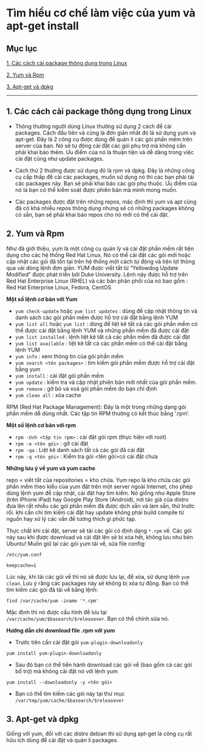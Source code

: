 # Tìm hiểu cơ chế làm việc của yum và apt-get install

## Mục lục

[1. Các cách cài package thông dụng trong Linux](#1)

[2. Yum và Rpm](#2)

[3. Apt-get và dpkg](#3)

------------

## <a name="1"> 1. Các cách cài package thông dụng trong Linux </a>

- Thông thường người dùng Linux thường sử dụng 2 cách để cài packages. Cách đầu tiên và cũng là đơn giản nhất đó là sử dụng yum và apt-get. Đây là 2 công cụ được dùng để quản lí các gói phần mềm trên server của bạn. Nó sẽ tự động cài đặt các gói phụ trợ mà không cần phải khai báo thêm. Ưu điểm của nó là thuận tiện và dễ dàng trong việc cài đặt cũng như update packages.

- Cách thứ 2 thường được sử dụng đó là rpm và dpkg. Đây là những công cụ cấp thấp để cài các packages, muốn sử dụng nó thì các bạn phải tải các packages này. Bạn sẽ phải khai báo các gói phụ thuộc. Ưu điểm của nó là bạn có thể kiểm soát được phiên bản mà mình mong muốn.

- Các packages được đặt trên những repos, mặc định thì yum và apt cũng đã có khá nhiều repos thông dụng nhưng sẽ có những packages không có sẵn, bạn sẽ phải khai báo repos cho nó mới có thể cài đặt.

## <a name="1">2. Yum và Rpm </a>

Như đã giới thiệu, yum là một công cụ quản lý và cài đặt phần mềm rất tiện dụng cho các hệ thống Red Hat Linux. Nó có thể cài đặt các gói mới hoặc cập nhật các gói đã tồn tại trên hệ thống một cách tự động và tiện lợi thông qua vài dòng lệnh đơn giản. YUM được viết tắt từ “Yellowdog Update Modified” được phát triển bởi Duke University. Lệnh này được hỗ trợ trên Red Hat Enterprise Linux (RHEL) và các bản phân phối của nó bao gồm : Red Hat Enterprise Linux, Fedora, CentOS

**Một số lệnh cơ bản với Yum**

- `yum check-update` hoặc `yum list updates` : dùng để cập nhật thông tin và danh sách các gói phần mềm được hỗ trợ cài đặt bằng lệnh YUM
- `yum list all` hoặc `yum list` : dùng để liệt kê tất cả các gói phần mềm có thể được cài đặt bằng lệnh YUM và những phần mềm đã được cài đặt
- `yum list installed` : lệnh liệt kê tất cả các phần mềm đã được cài đặt
- `yum list available` : liệt kê tất cả các phần mềm có thể cài đặt bằng lệnh YUM
- `yum info` : xem thông tin của gói phần mềm
- `yum search <tên packages>` : tìm kiếm gói phần mềm được hỗ trợ cài đặt bằng yum
- `yum install` :  cài đặt gói phần mềm
- `yum update` : kiểm tra và cập nhật phiên bản mới nhất của gói phần mềm.
- `yum remove` : gỡ bỏ và xoá gói phần mềm do bạn chỉ định
- `yum clean all` : xóa cache

RPM (Red Hat Package Management): Đây là một trong những dạng gói phần mềm dễ dùng nhất. Các tập tin RPM thường có kết thúc bằng ‘.rpm’.

**Một số lệnh cơ bản với rpm**

- `rpm -Uvh <tập tin rpm>` : cài đặt gói rpm (thực hiện với root)
- `rpm -e <tên gói>`  : gỡ cài đặt
- `rpm -qa​` : Liệt kê danh sách tất cả các gói đã cài đặt
- `rpm -q <tên gói>​` : Kiểm tra gói <tên gói>có cài đặt chưa

**Những lưu ý về yum và yum cache**

repo = viêt tắt của repositories = kho chứa. Yum repo là kho chứa các gói phần mềm theo kiểu của yum đặt trên một server ngoài Internet, cho phép dùng lệnh yum để cập nhật, cài đặt hay tìm kiếm. Nó giống như Apple Store (trên iPhone iPad) hay Google Play Store (Android), nơi tác giả của distro đưa lên rất nhiều các gói phần mềm đã được dịch sẵn và làm sẵn, thử trước rồi. khi cần chỉ tìm kiếm cài đặt hay update không phải build compile từ nguồn hay xử lý các vấn đề tương thích gì phức tạp.

Thực chất khi cài đặt, server sẽ tải các gói có định dạng `*.rpm` về. Các gói này sau khi được download và cài đặt lên sẽ bị xóa hết, không lưu như bên Ubuntu! Muốn giữ lại các gói yum tải về, sửa file config:

`/etc/yum.conf`

`keepcache=1​`

Lúc này, khi tải các gói về thì nó sẽ được lưu lại, để xóa, sử dụng lệnh `yum clean`. Lưu ý rằng các packages này sẽ không bị xóa tự động.
Bạn có thể tìm kiếm các gói đã tải về bằng lệnh:

`find /var/cache/yum -iname '*.rpm'`

Mặc định thì nó được cấu hình để lưu tại `/var/cache/yum/$basearch/$releasever`. Bạn có thể chỉnh sửa nó.

**Hướng dẫn chỉ download file .rpm với yum**

- Trước tiên cần cài đặt gói `yum-plugin-downloadonly`

`yum install yum-plugin-downloadonly`

- Sau đó bạn có thể tiến hành download các gói về (bao gồm cả các gói bổ trợ) mà không cài đặt nó với lệnh yum

`yum install --downloadonly -y <tên gói>`

- Bạn có thể tìm kiếm các gói này tại thư mục `/var/tmp/yum/cache/$basearch/$releasever`

## <a name="1"> 3. Apt-get và dpkg </a>

Giống với yum, đối với các distro debian thì sử dụng apt-get là công cụ rất hữu ích dùng để cài đặt và quản lí packages.
